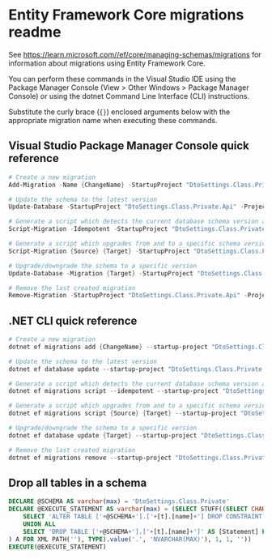 # Entity Framework Core migrations readme

See <https://learn.microsoft.com//ef/core/managing-schemas/migrations> for information about migrations using Entity Framework Core.

You can perform these commands in the Visual Studio IDE using the Package Manager Console (View > Other Windows > Package Manager Console) or using the dotnet Command Line Interface (CLI) instructions.

Substitute the curly brace (`{}`) enclosed arguments below with the appropriate migration name when executing these commands.

## Visual Studio Package Manager Console quick reference

```powershell
# Create a new migration
Add-Migration -Name {ChangeName} -StartupProject "DtoSettings.Class.Private.Api" -Project "DtoSettings.Class.Private.Infrastructure"

# Update the schema to the latest version
Update-Database -StartupProject "DtoSettings.Class.Private.Api" -Project "DtoSettings.Class.Private.Infrastructure"

# Generate a script which detects the current database schema version and updates it to the latest
Script-Migration -Idempotent -StartupProject "DtoSettings.Class.Private.Api" -Project "DtoSettings.Class.Private.Infrastructure"

# Generate a script which upgrades from and to a specific schema version
Script-Migration {Source} {Target} -StartupProject "DtoSettings.Class.Private.Api" -Project "DtoSettings.Class.Private.Infrastructure"

# Upgrade/downgrade the schema to a specific version
Update-Database -Migration {Target} -StartupProject "DtoSettings.Class.Private.Api" -Project "DtoSettings.Class.Private.Infrastructure"

# Remove the last created migration
Remove-Migration -StartupProject "DtoSettings.Class.Private.Api" -Project "DtoSettings.Class.Private.Infrastructure"
```

## .NET CLI quick reference

```powershell
# Create a new migration
dotnet ef migrations add {ChangeName} --startup-project "DtoSettings.Class.Private.Api" --project "DtoSettings.Class.Private.Infrastructure"

# Update the schema to the latest version
dotnet ef database update --startup-project "DtoSettings.Class.Private.Api" --project "DtoSettings.Class.Private.Infrastructure"

# Generate a script which detects the current database schema version and updates it to the latest
dotnet ef migrations script --idempotent --startup-project "DtoSettings.Class.Private.Api" --project "DtoSettings.Class.Private.Infrastructure"

# Generate a script which upgrades from and to a specific schema version
dotnet ef migrations script {Source} {Target} --startup-project "DtoSettings.Class.Private.Api" --project "DtoSettings.Class.Private.Infrastructure"

# Upgrade/downgrade the schema to a specific version
dotnet ef database update {Target} --startup-project "DtoSettings.Class.Private.Api" --project "DtoSettings.Class.Private.Infrastructure"

# Remove the last created migration
dotnet ef migrations remove --startup-project "DtoSettings.Class.Private.Api" --project "DtoSettings.Class.Private.Infrastructure"
```

## Drop all tables in a schema

```sql
DECLARE @SCHEMA AS varchar(max) = 'DtoSettings.Class.Private'
DECLARE @EXECUTE_STATEMENT AS varchar(max) = (SELECT STUFF((SELECT CHAR(13) + CHAR(10) + [Statement] FROM (
    SELECT 'ALTER TABLE ['+@SCHEMA+'].['+[t].[name]+'] DROP CONSTRAINT ['+[fk].[name]+']' AS [Statement] FROM [sys].[foreign_keys] AS [fk] INNER JOIN [sys].[tables] AS [t] ON [t].[object_id] = [fk].[parent_object_id] INNER JOIN [sys].[schemas] AS [s] ON [s].[schema_id] = [t].[schema_id] WHERE [s].[name] = @SCHEMA
    UNION ALL
    SELECT 'DROP TABLE ['+@SCHEMA+'].['+[t].[name]+']' AS [Statement] FROM [sys].[tables] AS [t] INNER JOIN [sys].[schemas] AS [s] ON [s].[schema_id] = [t].[schema_id] WHERE [s].[name] = @SCHEMA
) A FOR XML PATH(''), TYPE).value('.', 'NVARCHAR(MAX)'), 1, 1, ''))
EXECUTE(@EXECUTE_STATEMENT)
```
